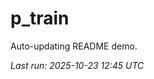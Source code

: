 # p_train

Auto-updating README demo.

<!--START_SECTION:status-->
_Last run: 2025-10-23 12:45 UTC_
<!--END_SECTION:status-->









































































































































































































































































































































































































































































































































































































































































































































































































































































































































































































































































































































































































































































































































































































































































































